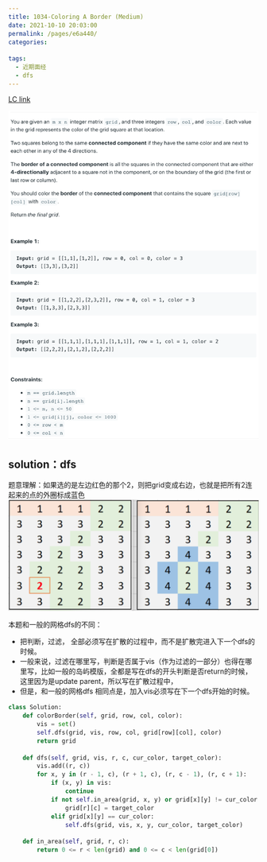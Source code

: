 ```yaml
---
title: 1034-Coloring A Border (Medium)
date: 2021-10-10 20:03:00
permalink: /pages/e6a440/
categories:
  
tags:
  - 近期面经
  - dfs
---
```

[LC link](https://leetcode.com/problems/coloring-a-border/)

![](https://raw.githubusercontent.com/emmableu/image/master/1034-0.png)

## solution：dfs
题意理解：如果选的是左边红色的那个2，则把grid变成右边，也就是把所有2连起来的点的外圈标成蓝色
![](https://raw.githubusercontent.com/emmableu/image/master/1034-1.png)

本题和一般的网格dfs的不同：
- 把判断，过滤， 全部必须写在扩散的过程中，而不是扩散完进入下一个dfs的时候。
- 一般来说，过滤在哪里写，判断是否属于vis（作为过滤的一部分）也得在哪里写，比如一般的岛屿模版，全都是写在dfs的开头判断是否return的时候， 这里因为是update parent，所以写在扩散过程中，
- 但是，和一般的网格dfs 相同点是，加入vis必须写在下一个dfs开始的时候。

```python
class Solution:
    def colorBorder(self, grid, row, col, color):
        vis = set()
        self.dfs(grid, vis, row, col, grid[row][col], color)
        return grid

    def dfs(self, grid, vis, r, c, cur_color, target_color):
        vis.add((r, c))
        for x, y in (r - 1, c), (r + 1, c), (r, c - 1), (r, c + 1):
            if (x, y) in vis:
                continue 
            if not self.in_area(grid, x, y) or grid[x][y] != cur_color:
                grid[r][c] = target_color
            elif grid[x][y] == cur_color:
                self.dfs(grid, vis, x, y, cur_color, target_color)

    def in_area(self, grid, r, c):
        return 0 <= r < len(grid) and 0 <= c < len(grid[0])
```
